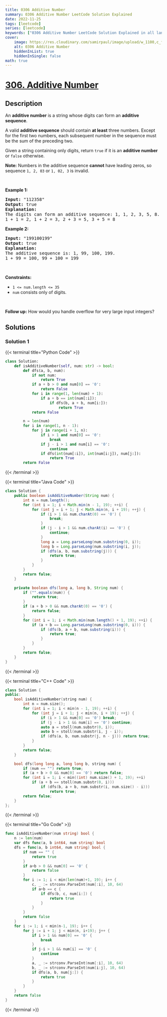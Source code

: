 ```yaml
---
title: 0306 Additive Number
summary: 0306 Additive Number LeetCode Solution Explained
date: 2022-11-25
tags: [leetcode]
series: [leetcode]
keywords: ["0306 Additive Number LeetCode Solution Explained in all languages", "0306 Additive Number", "LeetCode", "leetcode solution in Python3 C++ Java Go PHP Ruby Swift TypeScript Rust C# JavaScript C", "GeeksforGeeks", "InterviewBit", "Coding Ninjas", "HackerRank", "HackerEarth", "CodeChef", "TopCoder", "AlgoExpert", "freeCodeCamp", "Codeforces", "GitHub", "AtCoder", "Samir Paul"]
cover:
    image: https://res.cloudinary.com/samirpaul/image/upload/w_1100,c_fit,co_rgb:FFFFFF,l_text:Arial_75_bold:0306 Additive Number - Solution Explained/problem-solving.webp
    alt: 0306 Additive Number
    hiddenInList: true
    hiddenInSingle: false
math: true
---
```



# [306. Additive Number](https://leetcode.com/problems/additive-number)


## Description

<p>An <strong>additive number</strong> is a string whose digits can form an <strong>additive sequence</strong>.</p>

<p>A valid <strong>additive sequence</strong> should contain <strong>at least</strong> three numbers. Except for the first two numbers, each subsequent number in the sequence must be the sum of the preceding two.</p>

<p>Given a string containing only digits, return <code>true</code> if it is an <strong>additive number</strong> or <code>false</code> otherwise.</p>

<p><strong>Note:</strong> Numbers in the additive sequence <strong>cannot</strong> have leading zeros, so sequence <code>1, 2, 03</code> or <code>1, 02, 3</code> is invalid.</p>

<p>&nbsp;</p>
<p><strong class="example">Example 1:</strong></p>

<pre>
<strong>Input:</strong> &quot;112358&quot;
<strong>Output:</strong> true
<strong>Explanation:</strong> 
The digits can form an additive sequence: 1, 1, 2, 3, 5, 8. 
1 + 1 = 2, 1 + 2 = 3, 2 + 3 = 5, 3 + 5 = 8
</pre>

<p><strong class="example">Example 2:</strong></p>

<pre>
<strong>Input:</strong> &quot;199100199&quot;
<strong>Output:</strong> true
<strong>Explanation:</strong> 
The additive sequence is: 1, 99, 100, 199.&nbsp;
1 + 99 = 100, 99 + 100 = 199
</pre>

<p>&nbsp;</p>
<p><strong>Constraints:</strong></p>

<ul>
	<li><code>1 &lt;= num.length &lt;= 35</code></li>
	<li><code>num</code> consists only of digits.</li>
</ul>

<p>&nbsp;</p>
<p><strong>Follow up:</strong> How would you handle overflow for very large input integers?</p>

## Solutions

### Solution 1

<!-- tabs:start -->

{{< terminal title="Python Code" >}}
```python
class Solution:
    def isAdditiveNumber(self, num: str) -> bool:
        def dfs(a, b, num):
            if not num:
                return True
            if a + b > 0 and num[0] == '0':
                return False
            for i in range(1, len(num) + 1):
                if a + b == int(num[:i]):
                    if dfs(b, a + b, num[i:]):
                        return True
            return False

        n = len(num)
        for i in range(1, n - 1):
            for j in range(i + 1, n):
                if i > 1 and num[0] == '0':
                    break
                if j - i > 1 and num[i] == '0':
                    continue
                if dfs(int(num[:i]), int(num[i:j]), num[j:]):
                    return True
        return False
```
{{< /terminal >}}

{{< terminal title="Java Code" >}}
```java
class Solution {
    public boolean isAdditiveNumber(String num) {
        int n = num.length();
        for (int i = 1; i < Math.min(n - 1, 19); ++i) {
            for (int j = i + 1; j < Math.min(n, i + 19); ++j) {
                if (i > 1 && num.charAt(0) == '0') {
                    break;
                }
                if (j - i > 1 && num.charAt(i) == '0') {
                    continue;
                }
                long a = Long.parseLong(num.substring(0, i));
                long b = Long.parseLong(num.substring(i, j));
                if (dfs(a, b, num.substring(j))) {
                    return true;
                }
            }
        }
        return false;
    }

    private boolean dfs(long a, long b, String num) {
        if ("".equals(num)) {
            return true;
        }
        if (a + b > 0 && num.charAt(0) == '0') {
            return false;
        }
        for (int i = 1; i < Math.min(num.length() + 1, 19); ++i) {
            if (a + b == Long.parseLong(num.substring(0, i))) {
                if (dfs(b, a + b, num.substring(i))) {
                    return true;
                }
            }
        }
        return false;
    }
}
```
{{< /terminal >}}

{{< terminal title="C++ Code" >}}
```cpp
class Solution {
public:
    bool isAdditiveNumber(string num) {
        int n = num.size();
        for (int i = 1; i < min(n - 1, 19); ++i) {
            for (int j = i + 1; j < min(n, i + 19); ++j) {
                if (i > 1 && num[0] == '0') break;
                if (j - i > 1 && num[i] == '0') continue;
                auto a = stoll(num.substr(0, i));
                auto b = stoll(num.substr(i, j - i));
                if (dfs(a, b, num.substr(j, n - j))) return true;
            }
        }
        return false;
    }

    bool dfs(long long a, long long b, string num) {
        if (num == "") return true;
        if (a + b > 0 && num[0] == '0') return false;
        for (int i = 1; i < min((int) num.size() + 1, 19); ++i)
            if (a + b == stoll(num.substr(0, i)))
                if (dfs(b, a + b, num.substr(i, num.size() - i)))
                    return true;
        return false;
    }
};
```
{{< /terminal >}}

{{< terminal title="Go Code" >}}
```go
func isAdditiveNumber(num string) bool {
	n := len(num)
	var dfs func(a, b int64, num string) bool
	dfs = func(a, b int64, num string) bool {
		if num == "" {
			return true
		}
		if a+b > 0 && num[0] == '0' {
			return false
		}
		for i := 1; i < min(len(num)+1, 19); i++ {
			c, _ := strconv.ParseInt(num[:i], 10, 64)
			if a+b == c {
				if dfs(b, c, num[i:]) {
					return true
				}
			}
		}
		return false
	}
	for i := 1; i < min(n-1, 19); i++ {
		for j := i + 1; j < min(n, i+19); j++ {
			if i > 1 && num[0] == '0' {
				break
			}
			if j-i > 1 && num[i] == '0' {
				continue
			}
			a, _ := strconv.ParseInt(num[:i], 10, 64)
			b, _ := strconv.ParseInt(num[i:j], 10, 64)
			if dfs(a, b, num[j:]) {
				return true
			}
		}
	}
	return false
}
```
{{< /terminal >}}

<!-- tabs:end -->

<!-- end -->
